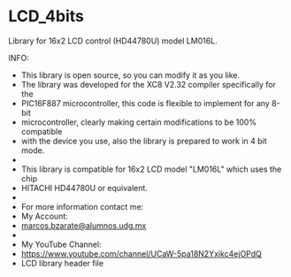# LCD_4bits
Library for 16x2 LCD control (HD44780U) model LM016L.

INFO:
 * This library is open source, so you can modify it as you like.
 * The library was developed for the XC8 V2.32 compiler specifically for the 
 * PIC16F887 microcontroller, this code is flexible to implement for any 8-bit 
 * microcontroller, clearly making certain modifications to be 100% compatible 
 * with the device you use, also the library is prepared to work in 4 bit mode.
 * 
 * This library is compatible for 16x2 LCD model "LM016L" which uses the chip
 * HITACHI HD44780U or equivalent.
 * 
 * For more information contact me:
 * My Account:
 * marcos.bzarate@alumnos.udg.mx
 * 
 * My YouTube Channel:
 * https://www.youtube.com/channel/UCaW-5pa18N2Yxjkc4ejOPdQ
 * LCD library header file
